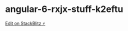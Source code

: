 # angular-6-rxjx-stuff-k2eftu

[Edit on StackBlitz ⚡️](https://stackblitz.com/edit/angular-6-rxjx-stuff-k2eftu)